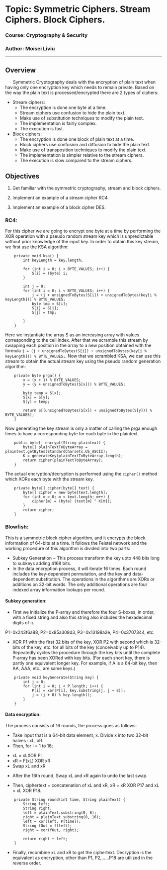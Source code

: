 # Topic: Symmetric Ciphers. Stream Ciphers. Block Ciphers.

### Course: Cryptography & Security

### Author: Moisei Liviu

---

## Overview

&ensp;&ensp;&ensp; Symmetric Cryptography deals with the encryption of plain text when having only one encryption key which needs to remain private. Based on the way the plain text is processed/encrypted there are 2 types of ciphers:

- Stream ciphers:
    - The encryption is done one byte at a time.
    - Stream ciphers use confusion to hide the plain text.
    - Make use of substitution techniques to modify the plain text.
    - The implementation is fairly complex.
    - The execution is fast.
- Block ciphers:
    - The encryption is done one block of plain text at a time.
    - Block ciphers use confusion and diffusion to hide the plain text.
    - Make use of transposition techniques to modify the plain text.
    - The implementation is simpler relative to the stream ciphers.
    - The execution is slow compared to the stream ciphers.

## Objectives

1. Get familiar with the symmetric cryptography, stream and block ciphers.

2. Implement an example of a stream cipher RC4.

3. Implement an example of a block cipher DES.

### RC4:

For this cipher we are going to encrypt one byte at a time by performing the XOR operation with a pseudo random stream key which is unpredictable without prior knowledge of the input key. In order to obtain this key stream, we first use the KSA algorithm:
```
    private void ksa() {
        int keyLength = key.length;

        for (int i = 0; i < BYTE_VALUES; i++) {
            S[i] = (byte) i;
        }

        int j = 0;
        for (int i = 0; i < BYTE_VALUES; i++) {
            j = (j + unsignedToBytes(S[i]) + unsignedToBytes(key[i % keyLength])) % BYTE_VALUES;
            byte tmp = S[i];
            S[i] = S[j];
            S[j] = tmp;

        }
    }
```

Here we instantiate the array S as an increasing array with values corresponding to the cell index. After that we scramble this stream by swapping each position in the array to a new position obtained with the formula `j = (j + unsignedToBytes(S[i]) + unsignedToBytes(key[i % keyLength])) % BYTE_VALUES;`. Now that we scrambled KSA, we can use this stream to obtain the actual stream key using the pseudo random generation algorithm:
```
    private byte prga() {
        x = (x + 1) % BYTE_VALUES;
        y = (y + unsignedToBytes(S[x])) % BYTE_VALUES;

        byte temp = S[x];
        S[x] = S[y];
        S[y] = temp;

        return S[(unsignedToBytes(S[x]) + unsignedToBytes(S[y])) % BYTE_VALUES];
    }
```

Now generating the key stream is only a matter of calling the prga enough times to have a corresponding byte for each byte in the plaintext.
```
    public byte[] encrypt(String plaintext) {
        byte[] plainTextToByteArray = plaintext.getBytes(StandardCharsets.US_ASCII);
        K = generateKey(plainTextToByteArray.length);
        return cipher(plainTextToByteArray);
    }
```

The actual encryption/decryption is performed using the `cipher()` method which XORs each byte with the stream key.
```
    private byte[] cipher(byte[] text) {
        byte[] cipher = new byte[text.length];
        for (int m = 0; m < text.length; m++) {
            cipher[m] = (byte) (text[m] ^ K[m]);
        }
        return cipher;
    }
```

### Blowfish:

This is a symmetric block cipher algorithm, and it encrypts the block information of 64-bits at a time. It follows the Feistel network and the working procedure of this algorithm is divided into two parts:
* Subkey Generation − This process transform the key upto 448 bits long to subkeys adding 4168 bits.
* In the data encryption process, it will iterate 16 times. Each round includes the key-dependent permutation, and the key and data-dependent substitution. The operations in the algorithms are XORs or additions on 32-bit words. The only additional operations are four indexed array information lookups per round.

#### Subkey generation:

* First we initialize the P-array and therefore the four S-boxes, in order, with a fixed string and also this string also includes the hexadecimal digits of π.

P1=0x243f6a88, P2=0x85a308d3, P3=0x13198a2e, P4=0x3707344, etc.

* XOR P1 with the first 32 bits of the key, XOR P2 with second which is 32-bits of the key, etc. for all bits of the key (conceivably up to P14). Repeatedly cycles the procedure through the key bits until the complete P-array has been XORed with key bits. (For each short key, there is partly one equivalent longer key. For example, if A is a 64-bit key, then AA, AAA, etc., are same keys.)
```
    private void keyGenerate(String key) {
        int j = 0;
        for (int i = 0; i < P.length; i++) {
            P[i] = xor(P[i], key.substring(j, j + 8));
            j = (j + 8) % key.length();
        }
    }
```

#### Data encryption:

The process consists of 16 rounds, the process goes as follows:
* Take input that is a 64-bit data element, x. Divide x into two 32-bit halves : xL, xR.
* Then, for i = 1 to 16;

- xL = xLXOR Pi
- xR = F(xL) XOR xR
- Swap xL and xR

* After the 16th round, Swap xL and xR again to undo the last swap.

* Then, ciphertext = concatenation of xL and xR, xR = xR XOR P17 and xL = xL XOR P18.

```
    private String round(int time, String plainText) {
        String left;
        String right;
        left = plainText.substring(0, 8);
        right = plainText.substring(8, 16);
        left = xor(left, P[time]);
        String fOut = f(left);
        right = xor(fOut, right);

        return right + left;
    }
```

* Finally, recombine xL and xR to get the ciphertext. Decryption is the equivalent as encryption, other than P1, P2,……P18 are utilized in the reverse order.